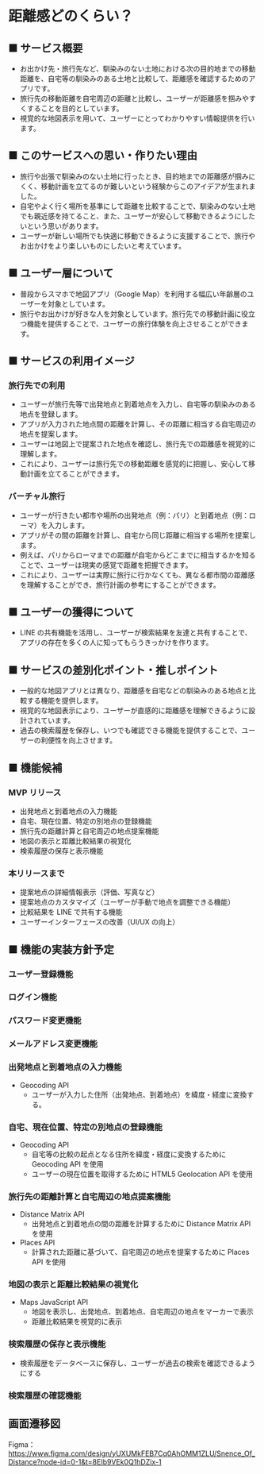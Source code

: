 # 距離感どのくらい？

## ■ サービス概要

<!-- // どんなサービスなのかを３行で説明してください。 -->

- お出かけ先・旅行先など、馴染みのない土地における次の目的地までの移動距離を、自宅等の馴染みのある土地と比較して、距離感を確認するためのアプリです。
- 旅行先の移動距離を自宅周辺の距離と比較し、ユーザーが距離感を掴みやすくすることを目的としています。
- 視覚的な地図表示を用いて、ユーザーにとってわかりやすい情報提供を行います。

## ■ このサービスへの思い・作りたい理由

<!-- このサービスの題材となるものに関してのエピソードがあれば詳しく教えてください。 -->
<!-- このサービスを思いつくにあたって元となる思いがあれば詳しく教えてください。 -->

- 旅行や出張で馴染みのない土地に行ったとき、目的地までの距離感が掴みにくく、移動計画を立てるのが難しいという経験からこのアイデアが生まれました。
- 自宅やよく行く場所を基準にして距離を比較することで、馴染みのない土地でも親近感を持てること、また、ユーザーが安心して移動できるようにしたいという思いがあります。
- ユーザーが新しい場所でも快適に移動できるように支援することで、旅行やお出かけをより楽しいものにしたいと考えています。

## ■ ユーザー層について

<!-- 決めたユーザー層についてどうしてその層を対象にしたのかそれぞれ理由を教えてください。 -->

- 普段からスマホで地図アプリ（Google Map）を利用する幅広い年齢層のユーザーを対象としています。
- 旅行やお出かけが好きな人を対象としています。旅行先での移動計画に役立つ機能を提供することで、ユーザーの旅行体験を向上させることができます。

## ■ サービスの利用イメージ

<!-- ユーザーがこのサービスをどのように利用できて、それによってどんな価値を得られるかを簡単に説明してください。 -->

### 旅行先での利用

- ユーザーが旅行先等で出発地点と到着地点を入力し、自宅等の馴染みのある地点を登録します。
- アプリが入力された地点間の距離を計算し、その距離に相当する自宅周辺の地点を提案します。
- ユーザーは地図上で提案された地点を確認し、旅行先での距離感を視覚的に理解します。
- これにより、ユーザーは旅行先での移動距離を感覚的に把握し、安心して移動計画を立てることができます。

### バーチャル旅行

- ユーザーが行きたい都市や場所の出発地点（例：パリ）と到着地点（例：ローマ）を入力します。
- アプリがその間の距離を計算し、自宅から同じ距離に相当する場所を提案します。
- 例えば、パリからローマまでの距離が自宅からどこまでに相当するかを知ることで、ユーザーは現実の感覚で距離を把握できます。
- これにより、ユーザーは実際に旅行に行かなくても、異なる都市間の距離感を理解することができ、旅行計画の参考にすることができます。

## ■ ユーザーの獲得について

<!-- 想定したユーザー層に対してそれぞれどのようにサービスを届けるのか現状考えていることがあれば教えてください。 -->

- LINE の共有機能を活用し、ユーザーが検索結果を友達と共有することで、アプリの存在を多くの人に知ってもらうきっかけを作ります。

## ■ サービスの差別化ポイント・推しポイント

<!-- 似たようなサービスが存在する場合、そのサービスとの明確な差別化ポイントとその差別化ポイントのどこが優れているのか教えてください。 -->
<!-- 独自性の強いサービスの場合、このサービスの推しとなるポイントを教えてください。 -->

- 一般的な地図アプリとは異なり、距離感を自宅などの馴染みのある地点と比較する機能を提供します。
- 視覚的な地図表示により、ユーザーが直感的に距離感を理解できるように設計されています。
- 過去の検索履歴を保存し、いつでも確認できる機能を提供することで、ユーザーの利便性を向上させます。

## ■ 機能候補

<!-- 現状作ろうと思っている機能、案段階の機能をしっかりと固まっていなくても構わないのでMVPリリース時に作っていたいもの、本リリースまでに作っていたいものをそれぞれ分けて教えてください。 -->

### MVP リリース

- 出発地点と到着地点の入力機能
- 自宅、現在位置、特定の別地点の登録機能
- 旅行先の距離計算と自宅周辺の地点提案機能
- 地図の表示と距離比較結果の視覚化
- 検索履歴の保存と表示機能

### 本リリースまで

- 提案地点の詳細情報表示（評価、写真など）
- 提案地点のカスタマイズ（ユーザーが手動で地点を調整できる機能）
- 比較結果を LINE で共有する機能
- ユーザーインターフェースの改善（UI/UX の向上）

## ■ 機能の実装方針予定

<!-- 一般的なCRUD以外の実装予定の機能についてそれぞれどのようなイメージ(使用するAPIや)で実装する予定なのか現状考えているもので良いので教えて下さい。 -->

### ユーザー登録機能

### ログイン機能

### パスワード変更機能

### メールアドレス変更機能

### 出発地点と到着地点の入力機能

- Geocoding API
  - ユーザーが入力した住所（出発地点、到着地点）を緯度・経度に変換する。

### 自宅、現在位置、特定の別地点の登録機能

- Geocoding API
  - 自宅等の比較の起点となる住所を緯度・経度に変換するために Geocoding API を使用
  - ユーザーの現在位置を取得するために HTML5 Geolocation API を使用

### 旅行先の距離計算と自宅周辺の地点提案機能

- Distance Matrix API
  - 出発地点と到着地点の間の距離を計算するために Distance Matrix API を使用
- Places API
  - 計算された距離に基づいて、自宅周辺の地点を提案するために Places API を使用

### 地図の表示と距離比較結果の視覚化

- Maps JavaScript API
  - 地図を表示し、出発地点、到着地点、自宅周辺の地点をマーカーで表示
  - 距離比較結果を視覚的に表示

### 検索履歴の保存と表示機能

- 検索履歴をデータベースに保存し、ユーザーが過去の検索を確認できるようにする

### 検索履歴の確認機能

## 画面遷移図

Figma：https://www.figma.com/design/yUXUMkFEB7Cq0AhOMM1ZLU/Snence_Of_Distance?node-id=0-1&t=8EIb9VEk0Q1hDZix-1

